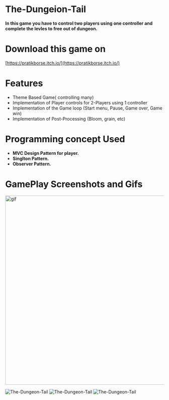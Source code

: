# The-Dungeion-Tail
**In this game you have to control two players using one controller and complete the levles to free out of dungeon.**

# Download this game on
[https://pratikborse.itch.io/](https://pratikborse.itch.io/)

# Features 
- Theme Based Game( controlling many)
- Implementation of Player controls for 2-Players using 1 controller 
- Implementation of the Game loop (Start menu, Pause, Game over, Game win)
- Implementation of Post-Processing (Bloom, grain, etc) 

# Programming concept Used
- **MVC Design Pattern for player.**
- **Singlton Pattern.**
- **Observer Pattern.**


# GamePlay Screenshots and Gifs
<p><img align ="center" alt = "gif" src="https://github.com/Zepar99/The-Dungeon-Tail/blob/main/GAME_JAM_-_Menu_-_PC__Mac___Linux_Standalone_-_Unity_2020_3_21f1_Personal__DX11__2021-12-06_17-07-14_AdobeCreativeCloudExpress.gif" width="1080" height="600" /></p>

![The-Dungeon-Tail](https://github.com/Zepar99/The-Dungeon-Tail/blob/main/GAME%20JAM%20-%20L1%20-%20PC%2C%20Mac%20%26%20Linux%20Standalone%20-%20Unity%202020.3.21f1%20Personal%20_DX11_%2012_8_2021%204_11_17%20PM%20(2).png)
![The-Dungeon-Tail](https://github.com/Zepar99/The-Dungeon-Tail/blob/main/GAME%20JAM%20-%20L1%20-%20PC%2C%20Mac%20%26%20Linux%20Standalone%20-%20Unity%202020.3.21f1%20Personal%20_DX11_%2012_8_2021%204_08_00%20PM%20(2).png)
![The-Dungeon-Tail](https://github.com/Zepar99/The-Dungeon-Tail/blob/main/GAME%20JAM%20-%20L1%20-%20PC%2C%20Mac%20%26%20Linux%20Standalone%20-%20Unity%202020.3.21f1%20Personal%20_DX11_%2012_8_2021%204_11_17%20PM%20(3).png)


